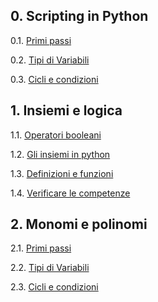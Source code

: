 
## 0. Scripting in Python
0.1. [Primi passi](0_1.ipynb)

0.2. [Tipi di Variabili](0_2.ipynb)

0.3. [Cicli e condizioni](0_3.ipynb)

## 1. Insiemi e logica
1.1. [Operatori booleani](1_1.ipynb)

1.2. [Gli insiemi in python](1_2.ipynb)

1.3. [Definizioni e funzioni](1_3.ipynb)

1.4. [Verificare le competenze](1_4.ipynb)
## 2. Monomi e polinomi
2.1. [Primi passi](2_1.ipynb)

2.2. [Tipi di Variabili](2_2.ipynb)

2.3. [Cicli e condizioni](2_3.ipynb)
